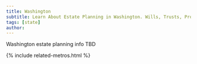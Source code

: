 ```yaml
---
title: Washington
subtitle: Learn About Estate Planning in Washington. Wills, Trusts, Probate, and More in Washington. Find a Washington Estate Attorney for Your Estate Planning Needs.
tags: [state]
author:
---
```


Washington estate planning info TBD

<!-- Related Metros List -->
{% include related-metros.html %}
